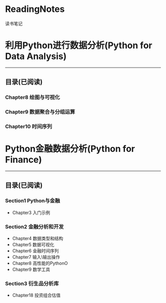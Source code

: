 # ReadingNotes
读书笔记

# 利用Python进行数据分析(Python for Data Analysis)

----

## 目录(已阅读)

### Chapter8 绘图与可视化
### Chapter9 数据聚合与分组运算
### Chapter10 时间序列

# Python金融数据分析(Python for Finance)

----

## 目录(已阅读)

### Section1 Python与金融
* Chapter3 入门示例

### Section2 金融分析和开发
* Chapter4 数据类型和结构
* Chapter5 数据可视化
* Chapter6 金融时间序列
* Chapter7 输入\输出操作
* Chapter8 高性能的PythonO
* Chapter9 数学工具

### Section3 衍生品分析库
* Chapter18 投资组合估值





